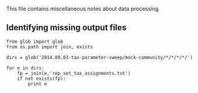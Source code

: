 This file contains miscellaneous notes about data processing.



Identifying missing output files
--------------------------------

```
from glob import glob
from os.path import join, exists

dirs = glob('2014.09.03-tax-parameter-sweep/mock-community/*/*/*/*/')

for e in dirs:
    fp = join(e,'rep_set_tax_assignments.txt')
    if not exists(fp):
        print e
```
